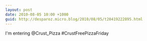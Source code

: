 ```yaml
---
layout: post
date: 2010-08-05 10:00 +1000
guid: http://desparoz.micro.blog/2010/08/05/t20419222895.html
---
```

I'm entering @Crust_Pizza #CrustFreePizzaFriday
